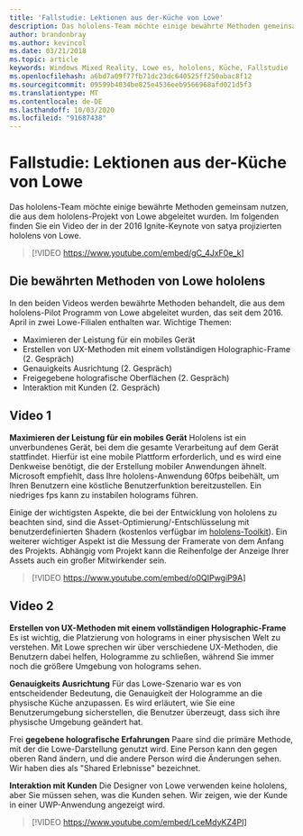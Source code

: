 ```yaml
---
title: 'Fallstudie: Lektionen aus der-Küche von Lowe'
description: Das hololens-Team möchte einige bewährte Methoden gemeinsam nutzen, die aus dem hololens-Projekt von Lowe abgeleitet wurden.
author: brandonbray
ms.author: kevincol
ms.date: 03/21/2018
ms.topic: article
keywords: Windows Mixed Reality, Lowe es, hololens, Küche, Fallstudie
ms.openlocfilehash: a6bd7a09f77fb71dc23dc640525ff250abac8f12
ms.sourcegitcommit: 09599b4034be825e4536eeb9566968afd021d5f3
ms.translationtype: MT
ms.contentlocale: de-DE
ms.lasthandoff: 10/03/2020
ms.locfileid: "91687438"
---
```

# <a name="case-study---lessons-from-the-lowes-kitchen"></a>Fallstudie: Lektionen aus der-Küche von Lowe

Das hololens-Team möchte einige bewährte Methoden gemeinsam nutzen, die aus dem hololens-Projekt von Lowe abgeleitet wurden. Im folgenden finden Sie ein Video der in der 2016 Ignite-Keynote von satya projizierten hololens von Lowe.
<br>
>[!VIDEO https://www.youtube.com/embed/gC_4JxF0e_k]

## <a name="lowes-hololens-best-practices"></a>Die bewährten Methoden von Lowe hololens

In den beiden Videos werden bewährte Methoden behandelt, die aus dem hololens-Pilot Programm von Lowe abgeleitet wurden, das seit dem 2016. April in zwei Lowe-Filialen enthalten war. Wichtige Themen:
* Maximieren der Leistung für ein mobiles Gerät
* Erstellen von UX-Methoden mit einem vollständigen Holographic-Frame (2. Gespräch)
* Genauigkeits Ausrichtung (2. Gespräch)
* Freigegebene holografische Oberflächen (2. Gespräch)
* Interaktion mit Kunden (2. Gespräch)

## <a name="video-1"></a>Video 1

**Maximieren der Leistung für ein mobiles Gerät** Hololens ist ein unverbundenes Gerät, bei dem die gesamte Verarbeitung auf dem Gerät stattfindet. Hierfür ist eine mobile Plattform erforderlich, und es wird eine Denkweise benötigt, die der Erstellung mobiler Anwendungen ähnelt. Microsoft empfiehlt, dass Ihre hololens-Anwendung 60fps beibehält, um Ihren Benutzern eine köstliche Benutzerfunktion bereitzustellen. Ein niedriges fps kann zu instabilen holograms führen.

Einige der wichtigsten Aspekte, die bei der Entwicklung von hololens zu beachten sind, sind die Asset-Optimierung/-Entschlüsselung mit benutzerdefinierten Shadern (kostenlos verfügbar im [hololens-Toolkit](https://github.com/Microsoft/HoloToolkit-Unity)). Ein weiterer wichtiger Aspekt ist die Messung der Framerate von dem Anfang des Projekts. Abhängig vom Projekt kann die Reihenfolge der Anzeige Ihrer Assets auch ein großer Mitwirkender sein.
<br>
>[!VIDEO https://www.youtube.com/embed/o0QIPwgiP9A]

## <a name="video-2"></a>Video 2

**Erstellen von UX-Methoden mit einem vollständigen Holographic-Frame** Es ist wichtig, die Platzierung von holograms in einer physischen Welt zu verstehen. Mit Lowe sprechen wir über verschiedene UX-Methoden, die Benutzern dabei helfen, Hologramme zu schließen, während Sie immer noch die größere Umgebung von holograms sehen.

**Genauigkeits Ausrichtung** Für das Lowe-Szenario war es von entscheidender Bedeutung, die Genauigkeit der Hologramme an die physische Küche anzupassen. Es wird erläutert, wie Sie eine Benutzerumgebung sicherstellen, die Benutzer überzeugt, dass sich ihre physische Umgebung geändert hat.

Frei **gegebene holografische Erfahrungen** Paare sind die primäre Methode, mit der die Lowe-Darstellung genutzt wird. Eine Person kann den gegen oberen Rand ändern, und die andere Person wird die Änderungen sehen. Wir haben dies als "Shared Erlebnisse" bezeichnet.

**Interaktion mit Kunden** Die Designer von Lowe verwenden keine hololens, aber Sie müssen sehen, was die Kunden sehen. Wir zeigen, wie der Kunde in einer UWP-Anwendung angezeigt wird.
<br>
>[!VIDEO https://www.youtube.com/embed/LceMdyKZ4PI]
